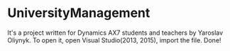 # UniversityManagement
It's a project written for Dynamics AX7 students and teachers by Yaroslav Oliynyk. To open it, open Visual Studio(2013, 2015), import the file. Done! 
